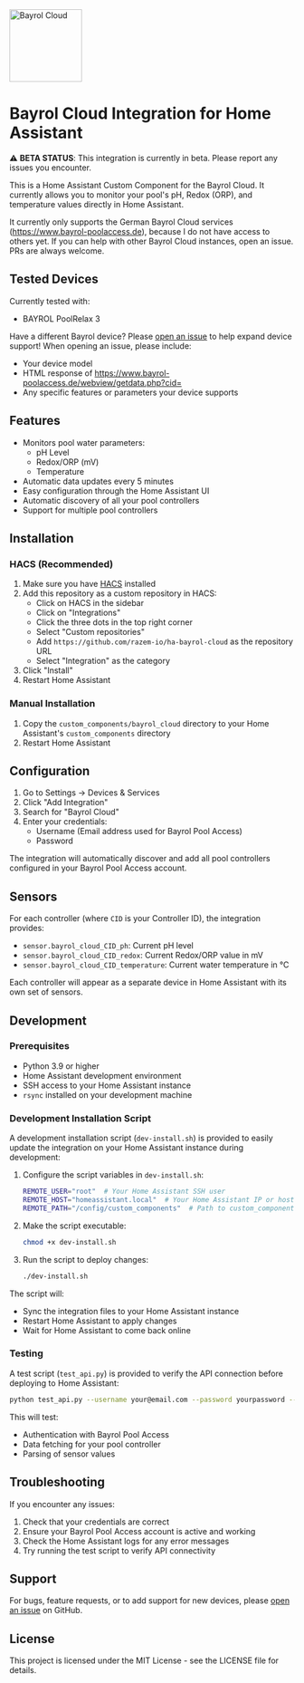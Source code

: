 <img src="icon.png" alt="Bayrol Cloud" width="128" height="128">

# Bayrol Cloud Integration for Home Assistant

⚠️ **BETA STATUS**: This integration is currently in beta. Please report any issues you encounter.

This is a Home Assistant Custom Component for the Bayrol Cloud. It currently allows you to monitor your pool's pH, Redox (ORP), and temperature values directly in Home Assistant.

It currently only supports the German Bayrol Cloud services (https://www.bayrol-poolaccess.de), because I do not have access to others yet. If you can help with other Bayrol Cloud instances, open an issue. PRs are always welcome.

## Tested Devices

Currently tested with:
- BAYROL PoolRelax 3

Have a different Bayrol device? Please [open an issue](https://github.com/razem-io/ha-bayrol-cloud/issues) to help expand device support! When opening an issue, please include:
- Your device model
- HTML response of https://www.bayrol-poolaccess.de/webview/getdata.php?cid=<your-cid>
- Any specific features or parameters your device supports

## Features

- Monitors pool water parameters:
  - pH Level
  - Redox/ORP (mV)
  - Temperature
- Automatic data updates every 5 minutes
- Easy configuration through the Home Assistant UI
- Automatic discovery of all your pool controllers
- Support for multiple pool controllers

## Installation

### HACS (Recommended)

1. Make sure you have [HACS](https://hacs.xyz/) installed
2. Add this repository as a custom repository in HACS:
   - Click on HACS in the sidebar
   - Click on "Integrations"
   - Click the three dots in the top right corner
   - Select "Custom repositories"
   - Add `https://github.com/razem-io/ha-bayrol-cloud` as the repository URL
   - Select "Integration" as the category
3. Click "Install"
4. Restart Home Assistant

### Manual Installation

1. Copy the `custom_components/bayrol_cloud` directory to your Home Assistant's `custom_components` directory
2. Restart Home Assistant

## Configuration

1. Go to Settings -> Devices & Services
2. Click "Add Integration"
3. Search for "Bayrol Cloud"
4. Enter your credentials:
   - Username (Email address used for Bayrol Pool Access)
   - Password

The integration will automatically discover and add all pool controllers configured in your Bayrol Pool Access account.

## Sensors

For each controller (where `CID` is your Controller ID), the integration provides:

- `sensor.bayrol_cloud_CID_ph`: Current pH level
- `sensor.bayrol_cloud_CID_redox`: Current Redox/ORP value in mV
- `sensor.bayrol_cloud_CID_temperature`: Current water temperature in °C

Each controller will appear as a separate device in Home Assistant with its own set of sensors.

## Development

### Prerequisites

- Python 3.9 or higher
- Home Assistant development environment
- SSH access to your Home Assistant instance
- `rsync` installed on your development machine

### Development Installation Script

A development installation script (`dev-install.sh`) is provided to easily update the integration on your Home Assistant instance during development:

1. Configure the script variables in `dev-install.sh`:
   ```bash
   REMOTE_USER="root"  # Your Home Assistant SSH user
   REMOTE_HOST="homeassistant.local"  # Your Home Assistant IP or hostname
   REMOTE_PATH="/config/custom_components"  # Path to custom_components
   ```

2. Make the script executable:
   ```bash
   chmod +x dev-install.sh
   ```

3. Run the script to deploy changes:
   ```bash
   ./dev-install.sh
   ```

The script will:
- Sync the integration files to your Home Assistant instance
- Restart Home Assistant to apply changes
- Wait for Home Assistant to come back online

### Testing

A test script (`test_api.py`) is provided to verify the API connection before deploying to Home Assistant:

```bash
python test_api.py --username your@email.com --password yourpassword --cid yourcid
```

This will test:
- Authentication with Bayrol Pool Access
- Data fetching for your pool controller
- Parsing of sensor values

## Troubleshooting

If you encounter any issues:

1. Check that your credentials are correct
2. Ensure your Bayrol Pool Access account is active and working
3. Check the Home Assistant logs for any error messages
4. Try running the test script to verify API connectivity

## Support

For bugs, feature requests, or to add support for new devices, please [open an issue](https://github.com/razem-io/ha-bayrol-cloud/issues) on GitHub.

## License

This project is licensed under the MIT License - see the LICENSE file for details.
